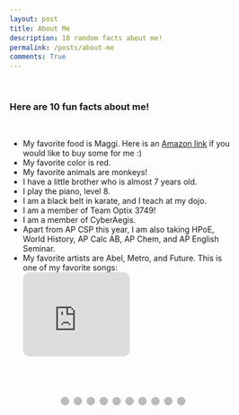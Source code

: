 ```yaml
---
layout: post
title: About Me
description: 10 random facts about me!
permalink: /posts/about-me
comments: True
---
```


<br>

### Here are 10 fun facts about me!

<br>

<ul>
  <li>My favorite food is Maggi. Here is an <a href="https://www.amazon.com/Maggi-Minutes-Noodles-Masala-grams/dp/B07B4KQRZG/ref=sr_1_2?sr=8-2" target="_blank">Amazon link</a> if you would like to buy some for me :)</li>
  <li>My favorite color is red.</li>
  <li>My favorite animals are monkeys!</li>
  <li>I have a little brother who is almost 7 years old.</li>
  <li>I play the piano, level 8.</li>
  <li>I am a black belt in karate, and I teach at my dojo.</li>
  <li>I am a member of Team Optix 3749!</li>
  <li>I am a member of CyberAegis.</li>
  <li>Apart from AP CSP this year, I am also taking HPoE, World History, AP Calc AB, AP Chem, and AP English Seminar.</li>
  <li>My favorite artists are Abel, Metro, and Future. This is one of my favorite songs:</li>
  <iframe style="border-radius:12px" src="https://open.spotify.com/embed/track/6qjlcNvLc0kEO2LVvkYx0u?utm_source=generator" width="50%" frameBorder="0" allowfullscreen="" allow="autoplay; clipboard-write; encrypted-media; fullscreen; picture-in-picture" loading="lazy"></iframe>
</ul>

<div class="slideshow-container">

  <!-- Full-width images with number and caption text -->
  <div class="mySlides fade">
    <div class="numbertext">1 / 10</div>
    <img src="../images/slideshow/1.png" style="width:50%">
  </div>

  <div class="mySlides fade">
    <div class="numbertext">2 / 10</div>
    <img src="../images/slideshow/2.png" style="width:50%">
  </div>

  <div class="mySlides fade">
    <div class="numbertext">3 / 10</div>
    <img src="../images/slideshow/3.png" style="width:50%">
  </div>

  <div class="mySlides fade">
    <div class="numbertext">4 / 10</div>
    <img src="../images/slideshow/4.png" style="width:50%">
  </div>

  <div class="mySlides fade">
    <div class="numbertext">5 / 10</div>
    <img src="../images/slideshow/5.png" style="width:50%">
  </div>

  <div class="mySlides fade">
    <div class="numbertext">6 / 10</div>
    <img src="../images/slideshow/6.png" style="width:50%">
  </div>

  <div class="mySlides fade">
    <div class="numbertext">7 / 10</div>
    <img src="../images/slideshow/7.png" style="width:50%">
  </div>

  <div class="mySlides fade">
    <div class="numbertext">8 / 10</div>
    <img src="../images/slideshow/8.png" style="width:50%">
  </div>

  <div class="mySlides fade">
    <div class="numbertext">9 / 10</div>
    <img src="../images/slideshow/9.png" style="width:50%">
  </div>

  <div class="mySlides fade">
    <div class="numbertext">10 / 10</div>
    <img src="../images/slideshow/10.png" style="width:50%">
  </div>
  <br>
  <!-- Next and previous buttons -->
  <a class="prev" onclick="plusSlides(-1)">&#10094;</a>
  <a class="next" onclick="plusSlides(1)">&#10095;</a>
</div>
<br>

<!-- The dots/circles -->
<div style="text-align:center">
  <span class="dot" onclick="currentSlide(1)"></span>
  <span class="dot" onclick="currentSlide(2)"></span>
  <span class="dot" onclick="currentSlide(3)"></span>
  <span class="dot" onclick="currentSlide(4)"></span>
  <span class="dot" onclick="currentSlide(5)"></span>
  <span class="dot" onclick="currentSlide(6)"></span>
  <span class="dot" onclick="currentSlide(7)"></span>
  <span class="dot" onclick="currentSlide(8)"></span>
  <span class="dot" onclick="currentSlide(9)"></span>
  <span class="dot" onclick="currentSlide(10)"></span>
</div>

<style>
* {box-sizing:border-box}

/* Slideshow container */
.slideshow-container {
  max-width: 1000px;
  position: relative;
  text-align:center;
  margin: auto;
}

/* Hide the images by default */
.mySlides {
  display: none;
}

/* Next & previous buttons */
.prev, .next {
  cursor: pointer;
  /* position: absolute; */
  top: 50%;
  width: auto;
  margin-top: -22px;
  padding: 16px;
  color: white;
  font-weight: bold;
  font-size: 18px;
  transition: 0.6s ease;
  border-radius: 0 3px 3px 0;
  user-select: none;
}

/* Position the "next button" to the right */
.next {
  right: 0;
  border-radius: 3px 0 0 3px;
}

/* On hover, add a black background color with a little bit see-through */
.prev:hover, .next:hover {
  background-color: rgba(0,0,0,0.8);
}

/* Caption text */

/* Number text (1/3 etc) */
.numbertext {
  color: #f2f2f2;
  font-size: 12px;
  padding: 8px 12px;
  position: absolute;
  top: 0;
}

/* The dots/bullets/indicators */
.dot {
  cursor: pointer;
  height: 15px;
  width: 15px;
  margin: 0 2px;
  background-color: #bbb;
  border-radius: 50%;
  display: inline-block;
  transition: background-color 0.6s ease;
}

.active, .dot:hover {
  background-color: #717171;
}

/* Fading animation */
.fade {
  animation-name: fade;
  animation-duration: 1.5s;
}

@keyframes fade {
  from {opacity: .4}
  to {opacity: 1}
}
</style>

<script src="../assets/js/slideshow.js"></script>

<div id="comments"></div>
<script src="https://utteranc.es/client.js"
        repo="adik1025/adi_student"
        issue-term="pathname"
        theme="github-light"
        crossorigin="anonymous"
        async>
</script>

